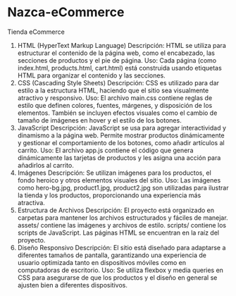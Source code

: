 # Nazca-eCommerce
Tienda eCommerce

1. HTML (HyperText Markup Language)
Descripción: HTML se utiliza para estructurar el contenido de la página web, como el encabezado, las secciones de productos y el pie de página.
Uso: Cada página (como index.html, products.html, cart.html) está construida usando etiquetas HTML para organizar el contenido y las secciones.
2. CSS (Cascading Style Sheets)
Descripción: CSS es utilizado para dar estilo a la estructura HTML, haciendo que el sitio sea visualmente atractivo y responsivo.
Uso: El archivo main.css contiene reglas de estilo que definen colores, fuentes, márgenes, y disposición de los elementos. También se incluyen efectos visuales como el cambio de tamaño de imágenes en hover y el estilo de los botones.
3. JavaScript
Descripción: JavaScript se usa para agregar interactividad y dinamismo a la página web. Permite mostrar productos dinámicamente y gestionar el comportamiento de los botones, como añadir artículos al carrito.
Uso: El archivo app.js contiene el código que genera dinámicamente las tarjetas de productos y les asigna una acción para añadirlos al carrito.
4. Imágenes
Descripción: Se utilizan imágenes para los productos, el fondo heroico y otros elementos visuales del sitio.
Uso: Las imágenes como hero-bg.jpg, product1.jpg, product2.jpg son utilizadas para ilustrar la tienda y los productos, proporcionando una experiencia más atractiva.
5. Estructura de Archivos
Descripción: El proyecto está organizado en carpetas para mantener los archivos estructurados y fáciles de manejar.
assets/ contiene las imágenes y archivos de estilo.
scripts/ contiene los scripts de JavaScript.
Las páginas HTML se encuentran en la raíz del proyecto.
6. Diseño Responsivo
Descripción: El sitio está diseñado para adaptarse a diferentes tamaños de pantalla, garantizando una experiencia de usuario optimizada tanto en dispositivos móviles como en computadoras de escritorio.
Uso: Se utiliza flexbox y media queries en CSS para asegurarse de que los productos y el diseño en general se ajusten bien a diferentes dispositivos.
